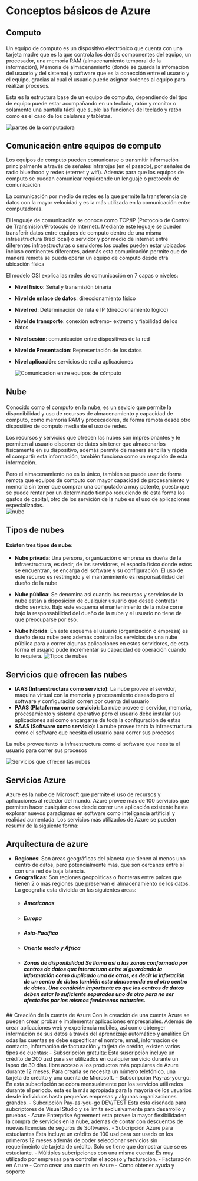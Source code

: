 # Conceptos básicos de Azure
## <p>Computo <br>
Un equipo de computo es un dispositivo electrónico que cuenta con una tarjeta madre que es la que controla los demás componentes del equipo, un procesador, una memoria RAM (almacenamiento temporal de la información), Memoria de almacenamiento (donde se guarda la infomación del usuario y del sistema) y software que es la conección entre el usuario y el equipo, gracias al cual el usuario puede asignar órdenes al equipo para realizar procesos. </p>
Esta es la estructura base de un equipo de computo, dependiendo del tipo de equipo puede estar acompañando en un teclado, ratón y monitor o solamente una pantalla táctil que suple las funciones del teclado y ratón como es el caso de los celulares y tabletas. </p>
![partes de la computadora](http://www.accesoriosparacomputadores.co/blog/wp-content/uploads/2015/03/principales-partes-del-computador.jpg)
## Comunicación entre equipos de computo <br>
Los equipos de computo pueden comunicarse o transmitir información principalmente a través de señales infrarojas (en el pasado), por señales de radio bluethood y redes (eternet y wifi). Además para que los equipos de computo se puedan comunicar requierende un lenguaje o protocolo de comunicación </p>
La comunicación por medio de redes es la que permite la transferencia de datos con la mayor velocidad y es la más utilizada en la comunicación entre computadoras. </p>
El lenguaje de comunicación se conoce como TCP/IP (Protocolo de Control de Transmisión/Protocolo de Internet). Mediante este leguaje se pueden transferir datos entre equipos de computo dentro de una misma infraestructura 8red local) o servidor y por medio de internet entre diferentes infraestructuras o servidores los cuales pueden estar ubicados incluso continentes diferentes, además esta comunicación permite que de manera remota se pueda operar un equipo de computo desde otra ubicación física </p>
El modelo OSI explica las redes de comunicación en 7 capas o niveles: </p>
- **Nivel físico**: Señal y transmisión binaria </p>
- **Nivel de enlace de datos**: direccionamiento físico </p>
- **Nivel red**: Determinación de ruta e IP (direccionamiento lógico) </p>
- **Nivel de transporte**: conexión extremo- extremo y fiabilidad de los datos </p>
- **Nivel sesión**: comunicación entre dispositivos de la red </p>
- **Nivel de Presentación**: Representación de los datos </p>
- **Nivel aplicación**: servicios de red a aplicaciones </p>
![Comunicacion entre equipos de cómputo](http://www.alegsa.com.ar/Diccionario/Imagenes/modelo_osi.png)
## <p> Nube <br>
Conocido como el computo en la nube, es un sevicio que permite la disponibilidad y uso de recursos de almacenamiento y capacidad de computo, como memoria RAM y procecadores, de forma remota desde otro dispositivo de computo mediante el uso de redes. </p>
Los recursos y servicios que ofrecen las nubes son impresionantes y le permiten al usuario disponer de datos sin tener que almacenarlos físicamente en su dispositivo, además permite de manera sencilla y rápida el compartir esta información, también funciona como un respaldo de esta información. </p>
Pero el almacenamiento no es lo único, también se puede usar de forma remota que equipos de computo con mayor capacidad de procesamiento y memoria sin tener que comprar una computadora muy potente, puesto que se puede rentar por un determinado tiempo reduciendo de esta forma los gastos de capital, otro de los servición de la nube es el uso de aplicaciones especializadas.
<br>
![nube](https://www.muycomputer.com/wp-content/uploads/2015/02/Almacenamiento_Nube-630x450.jpg)
<br>
## Tipos de nubes
#### Existen tres tipos de nube:
- **Nube privada**:
Una persona, organización o empresa es dueña de la infraestructura, es decir, de los servidores, el espacio físico donde estos se encuentran, se encarga del software y su configuración. El uso de este recurso es restringido y el mantenimiento es responsabilidad del dueño de la nube

- **Nube pública**:
Se denomina así cuando los recursos y servicios de la nube están a disposición de cualquier usuario que desee contratar dicho servicio. Bajo este esquema el mantenimiento de la nube corre bajo la responsabilidad del dueño de la nube y el usuario no tiene de que preocuparse por eso.
- **Nube híbrida**:
En este esquema el usuario (organización o empresa) es dueño de su nube pero además contrata los servicios de una nube pública para y correr algunas aplicaciones en estos servidores, de esta forma el usuario pude incrementar su capacidad de operación cuando lo requiera.
![Tipos de nubes](https://www.muycomputerpro.com/wp-content/uploads/2018/07/nube-hibrida.jpg)
## Servicios que ofrecen las nubes
- **IAAS (Infraestructura como servicio)**: La nube provee el servidor, maquina virtual con la memoria y procesamiento deseado pero el software y configuración corren por cuenta del usuario
- **PAAS (Plataforma como servicio)**: La nube provee el servidor, memoria, procesamiento y sistema operativo pero el usuario debe instalar sus aplicaciones así como encargarse de toda la configuración de estas
- **SAAS (Software como servicio)**: La nube provee tanto la infraestructura como el software que neesita el usuario para correr sus procesos

La nube provee tanto la infraestructura como el software que neesita el usuario para correr sus procesos

![Servicios que ofrecen las nubes](https://profile.es/wp-content/media/modelos-servicios-cloud-iaas-paas-saas.jpg)

## Servicios Azure
Azure es la nube de Microsoft que permite el uso de recursos y aplicaciones al rededor del mundo. Azure provee más de 100 servicios que permiten hacer cualquier cosa desde correr una aplicación existente hasta explorar nuevos paradigmas en software como inteligancia artificial y realidad aumentada. Los servicios más utilizados de Azure se pueden resumir de la siguiente forma:
<h2>Arquitectura de azure</h2>
<ul>
<li><b>Regiones</b>: Son áreas geográficas del planeta que tienen al menos uno centro de datos, pero potencialmente más, que son cercanos entre sí con una red de baja latencia.
</li>
<li><b>Geograficas</b>: Son regiones geopolíticas o fronteras entre paíces que tienen 2 o más regiones que preservan el almacenamiento de los datos. La geografía esta dividida en las siguientes áreas:
<ul>
<li><h5><b>Americanas</b></h5></li>
<li><h5><b>Europa</b></h5></li>
<li><h5><b>Asia-Pacífico</b></h6></li>
<li><h5><b>Oriente medio y África</b></h5></li>
<li><h5>Zonas de disponibilidad Se llama así a las zonas conformada por centros de datos que interactuan entre sí guardando la información como duplicado una de otras, es decir la inforación de un centro de datos también esta almacenada en el otro centro de datos. Una condición importante es que los centros de datos deben estar lo suficiente separados uno de otro para no ser afectados por los mismos fenómenos naturales.</h5></li></ul></li></ul>
## Creación de la cuenta de Azure
Con la creación de una cuenta Azure se pueden crear, probar e implementar aplicaciones empresariales. Además de crear aplicaciones web y experiencia mobiles, así como obtenger información de sus datos a través del aprendizaje automático y analítico
En odas las cuentas se debe especificar el nombre, email, información de contacto, información de facturación y tarjeta de crédito, existen varios tipos de cuentas: 
- Subscripción gratuita: Esta suscripción incluye un crédito de 200 usd para ser utilizados en cualquier servicio durante un lapso de 30 días. libre acceso a los productos más populares de Azure durante 12 meses. Para crearla se necesita un número telefónico, una tarjeta de crédito y una cuenta de Microsoft. - Subscripción Pay-as-you-go: En esta subscripción se cobra mensualmente por los servicios utilizados durante el periodo. esta es la más apropiada para la mayoría de los usuarios desde individuos hasta pequeñas empresas y algunas organizaciones grandes.
- Subcripción Pay-as-you-go DEV/TEST Esta esta diseñada para subcriptores de Visual Studio y se limita exclusivamente para desarrollo y pruebas
- Azure Enterprise Agreement esta provee la mayor flexibilidaden la compra de servicios en la nube, ademas de contar con descuentos de nuevas licencias de seguros de Softwares.
- Subcripción Azure para estudiantes Esta incluye un crédito de 100 usd para ser usado en los primeros 12 meses además de poder seleccionar servicios sin requerimeinto de tarjeta de crédito. Solo se tiene que demostrar que se es estudiante.
- Múltiples subcripciones con una misma cuenta: Es muy utilizado por empresas para controlar el acceso y facturación.
- Facturación en Azure
- Como crear una cuenta en Azure
- Como obtener ayuda y soporte
